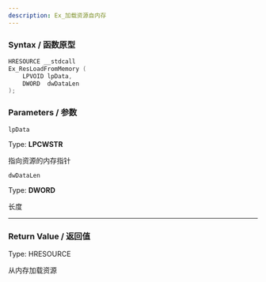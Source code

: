 ```yaml
---
description: Ex_加载资源自内存
---
```


### Syntax / 函数原型

```C++
HRESOURCE __stdcall 
Ex_ResLoadFromMemory (
    LPVOID lpData,
    DWORD  dwDataLen
);
```


### Parameters / 参数

`lpData`

Type: **LPCWSTR**

指向资源的内存指针

`dwDataLen`

Type: **DWORD**

长度

---

### Return Value / 返回值

Type: HRESOURCE

从内存加载资源
